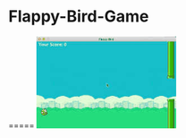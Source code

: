 # Flappy-Bird-Game
=====
![img](https://github.com/doubizhukk/Flappy-Bird-Game/blob/master/Flappy%20Bird.gif)
